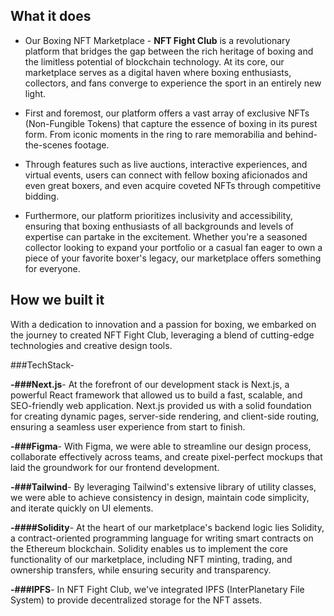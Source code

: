 ## What it does
- Our Boxing NFT Marketplace - **NFT Fight Club** is a revolutionary platform that bridges the gap between the rich heritage of boxing and the limitless potential of blockchain technology. At its core, our marketplace serves as a digital haven where boxing enthusiasts, collectors, and fans converge to experience the sport in an entirely new light.

- First and foremost, our platform offers a vast array of exclusive NFTs (Non-Fungible Tokens) that capture the essence of boxing in its purest form. From iconic moments in the ring to rare memorabilia and behind-the-scenes footage.

- Through features such as live auctions, interactive experiences, and virtual events, users can connect with fellow boxing aficionados and even great boxers,  and even acquire coveted NFTs through competitive bidding.

- Furthermore, our platform prioritizes inclusivity and accessibility, ensuring that boxing enthusiasts of all backgrounds and levels of expertise can partake in the excitement. Whether you're a seasoned collector looking to expand your portfolio or a casual fan eager to own a piece of your favorite boxer's legacy, our marketplace offers something for everyone.

## How we built it
With a dedication to innovation and a passion for boxing, we embarked on the journey to created NFT Fight Club, leveraging a blend of cutting-edge technologies and creative design tools.

###TechStack-

**-###Next.js**-
At the forefront of our development stack is Next.js, a powerful React framework that allowed us to build a fast, scalable, and SEO-friendly web application. Next.js provided us with a solid foundation for creating dynamic pages, server-side rendering, and client-side routing, ensuring a seamless user experience from start to finish.

**-###Figma**-
With Figma, we were able to streamline our design process, collaborate effectively across teams, and create pixel-perfect mockups that laid the groundwork for our frontend development.

**-###Tailwind**-
By leveraging Tailwind's extensive library of utility classes, we were able to achieve consistency in design, maintain code simplicity, and iterate quickly on UI elements.

**-####Solidity**-
At the heart of our marketplace's backend logic lies Solidity, a contract-oriented programming language for writing smart contracts on the Ethereum blockchain. Solidity enables us to implement the core functionality of our marketplace, including NFT minting, trading, and ownership transfers, while ensuring security and transparency.

**-###IPFS**-
In NFT Fight Club, we've integrated IPFS (InterPlanetary File System) to provide decentralized storage for the NFT assets. 
